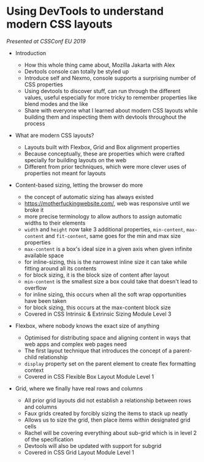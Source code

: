 # Using DevTools to understand modern CSS layouts

*Presented at CSSConf EU 2019*

- Introduction
    - How this whole thing came about, Mozilla Jakarta with Alex
    - Devtools console can totally be styled up
    - Introduce self and Nexmo, console supports a surprising number of CSS properties
    - Using devtools to discover stuff, can run through the different values, useful especially for more tricky to remember properties like blend modes and the like
    - Share with everyone what I learned about modern CSS layouts while building them and inspecting them with devtools throughout the process

- What are modern CSS layouts?
    - Layouts built with Flexbox, Grid and Box alignment properties
    - Because conceptually, these are properties which were crafted specially for building layouts on the web
    - Different from prior techniques, which were more clever uses of properties not meant for layouts
    
- Content-based sizing, letting the browser do more
    - the concept of automatic sizing has always existed
    - https://motherfuckingwebsite.com/, web was responsive until we broke it
    - more precise terminology to allow authors to assign automatic widths to their elements
    - `width` and `height` now take 3 additional properties, `min-content`, `max-content` and `fit-content`, same goes for the min and max size properties
    - `max-content` is a box's ideal size in a given axis when given infinite available space
    - for inline-sizing, this is the narrowest inline size it can take while fitting around all its contents
    - for block sizing, it is the block size of content after layout
    - `min-content` is the smallest size a box could take that doesn't lead to overflow
    - for inline sizing, this occurs when all the soft wrap opportunities have been taken
    - for block sizing, this occurs at the max-content block size
    - Covered in CSS Intrinsic & Extrinsic Sizing Module Level 3

- Flexbox, where nobody knows the exact size of anything
    - Optimised for distributing space and aligning content in ways that web apps and complex web pages need
    - The first layout technique that introduces the concept of a parent-child relationship
    - `display` property set on the parent element to create flex formatting context
    - Covered in CSS Flexible Box Layout Module Level 1

- Grid, where we finally have real rows and columns
    - All prior grid layouts did not establish a relationship between rows and columns
    - Faux grids created by forcibly sizing the items to stack up neatly
    - Allows us to size the grid, then place items within designated grid cells
    - Rachel will be covering everything about sub-grid which is in level 2 of the specification
    - Devtools will also be updated with support for subgrid
    - Covered in CSS Grid Layout Module Level 1


